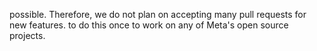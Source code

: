 possible.
Therefore, we do not plan on accepting many pull requests for new features.
to do this once to work on any of Meta's open source projects.
